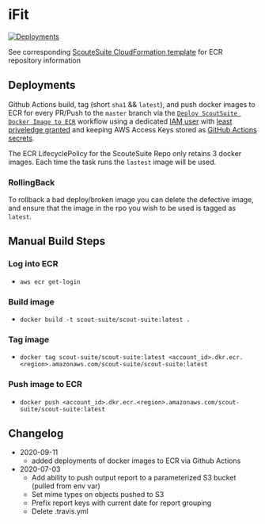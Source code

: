 # iFit

[![Deployments](https://github.com/ifit/ScoutSuite/workflows/Deploy%20ScoutSuite%20Docker%20Image%20to%20ECR/badge.svg)](https://github.com/ifit/ScoutSuite/actions?query=workflow%3A%22Build%20and%20Push%20Docker%20Images%20to%20ECR%22)

See corresponding [ScouteSuite CloudFormation template](https://github.com/ifit/the-diagram/blob/master/cloudformation/scout-suite.yml) for ECR repository information

## Deployments

Github Actions build, tag (short `sha1` && `latest`), and push docker images to ECR for every PR/Push to the `master` branch via the [`Deploy ScoutSuite Docker Image to ECR`](../.github/workflows/deploy.yml) workflow using a dedicated [IAM user](https://docs.aws.amazon.com/IAM/latest/UserGuide/best-practices.html#create-iam-users) with [least priveledge granted](https://docs.aws.amazon.com/IAM/latest/UserGuide/best-practices.html#grant-least-privilege) and keeping AWS Access Keys stored as [GitHub Actions secrets](https://help.github.com/en/actions/automating-your-workflow-with-github-actions/creating-and-using-encrypted-secrets).

The ECR LifecyclePolicy for the ScouteSuite Repo only retains 3 docker images. Each time the task runs the `lastest` image will be used.

### RollingBack

To rollback a bad deploy/broken image you can delete the defective image, and ensure that the image in the rpo you wish to be used is tagged as `latest`.

## Manual Build Steps

### Log into ECR

* `aws ecr get-login`

### Build image

* `docker build -t scout-suite/scout-suite:latest .`

### Tag image

* `docker tag scout-suite/scout-suite:latest <account_id>.dkr.ecr.<region>.amazonaws.com/scout-suite/scout-suite:latest`

### Push image to ECR

* `docker push <account_id>.dkr.ecr.<region>.amazonaws.com/scout-suite/scout-suite:latest`

## Changelog
* 2020-09-11
  * added deployments of docker images to ECR via Github Actions
* 2020-07-03
  * Add ability to push output report to a parameterized S3 bucket (pulled from env var)
  * Set mime types on objects pushed to S3
  * Prefix report keys with current date for report grouping
  * Delete .travis.yml
